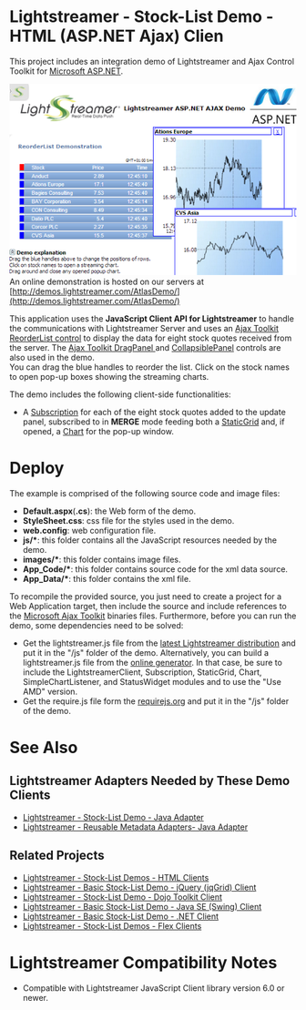 # Lightstreamer - Stock-List Demo - HTML (ASP.NET Ajax) Clien #

<!-- START DESCRIPTION lightstreamer-example-stocklist-client-aspnetajax -->

This project includes an integration demo of Lightstreamer and Ajax Control Toolkit for [Microsoft ASP.NET](http://ajax.asp.net/).

[![screenshot](screen_atlas_large.png)](http://demos.lightstreamer.com/AtlasDemo/)
An online demonstration is hosted on our servers at [http://demos.lightstreamer.com/AtlasDemo/](http://demos.lightstreamer.com/AtlasDemo/)

This application uses the <b>JavaScript Client API for Lightstreamer</b> to handle the communications with Lightstreamer Server and uses an [Ajax Toolkit ReorderList control](http://www.asp.net/ajaxlibrary/act_ReorderList.ashx) to display the data for eight stock quotes received from the server.
The [Ajax Toolkit DragPanel ](http://www.asp.net/ajaxlibrary/act_DragPanel.ashx) and [CollapsiblePanel](http://www.asp.net/ajaxlibrary/act_CollapsiblePanel.ashx) controls are also used in the demo.<br>
You can drag the blue handles to reorder the list. Click on the stock names to open pop-up boxes showing the streaming charts.<br>

The demo includes the following client-side functionalities:
* A [Subscription](http://www.lightstreamer.com/docs/client_javascript_uni_api/Subscription.html) for each of the eight stock quotes added to the update panel, subscribed to in <b>MERGE</b> mode feeding both a [StaticGrid](http://www.lightstreamer.com/docs/client_javascript_uni_api/StaticGrid.html) and, if opened, a [Chart](http://www.lightstreamer.com/docs/client_javascript_uni_api/Chart.html) for the pop-up window. 

<!-- END DESCRIPTION lightstreamer-example-stocklist-client-aspnetajax -->
# Deploy #

The example is comprised of the following source code and image files:
- <b>Default.aspx</b>(<b>.cs</b>): the Web form of the demo.
- <b>StyleSheet.css</b>: css file for the styles used in the demo.
- <b>web.config</b>: web configuration file.
- <b>js/*</b>: this folder contains all the JavaScript resources needed by the demo.
- <b>images/*</b>: this folder contains image files.
- <b>App_Code/*</b>: this folder contains source code for the xml data source.
- <b>App_Data/*</b>: this folder contains the xml file.

To recompile the provided source, you just need to create a project for a Web Application target, then include the source and include references to the [Microsoft Ajax Toolkit](http://ajaxcontroltoolkit.codeplex.com/releases/) binaries files.
Furthermore, before you can run the demo, some dependencies need to be solved:
- Get the lightstreamer.js file from the [latest Lightstreamer distribution](http://www.lightstreamer.com/download) and put it in the "/js" folder of the demo. Alternatively, you can build a lightstreamer.js file from the [online generator](http://www.lightstreamer.com/distros/Lightstreamer_Allegro-Presto-Vivace_5_1_1_Colosseo_20130305/Lightstreamer/DOCS-SDKs/sdk_client_javascript/tools/generator.html). In that case, be sure to include the LightstreamerClient, Subscription, StaticGrid, Chart, SimpleChartListener, and StatusWidget modules and to use the "Use AMD" version.
- Get the require.js file form the [requirejs.org](http://requirejs.org/docs/download.html) and put it in the "/js" folder of the demo.

# See Also #

## Lightstreamer Adapters Needed by These Demo Clients ##

<!-- START RELATED_ENTRIES -->
* [Lightstreamer - Stock-List Demo - Java Adapter](https://github.com/Weswit/Lightstreamer-example-Stocklist-adapter-java)
* [Lightstreamer - Reusable Metadata Adapters- Java Adapter](https://github.com/Weswit/Lightstreamer-example-ReusableMetadata-adapter-java)

<!-- END RELATED_ENTRIES -->
## Related Projects ##

* [Lightstreamer - Stock-List Demos - HTML Clients](https://github.com/Weswit/Lightstreamer-example-Stocklist-client-javascript)
* [Lightstreamer - Basic Stock-List Demo - jQuery (jqGrid) Client](https://github.com/Weswit/Lightstreamer-example-StockList-client-jquery)
* [Lightstreamer - Stock-List Demo - Dojo Toolkit Client](https://github.com/Weswit/Lightstreamer-example-StockList-client-dojo)
* [Lightstreamer - Basic Stock-List Demo - Java SE (Swing) Client](https://github.com/Weswit/Lightstreamer-example-StockList-client-java)
* [Lightstreamer - Basic Stock-List Demo - .NET Client](https://github.com/Weswit/Lightstreamer-example-StockList-client-dotnet)
* [Lightstreamer - Stock-List Demos - Flex Clients](https://github.com/Weswit/Lightstreamer-example-StockList-client-flex)

# Lightstreamer Compatibility Notes #

- Compatible with Lightstreamer JavaScript Client library version 6.0 or newer.

